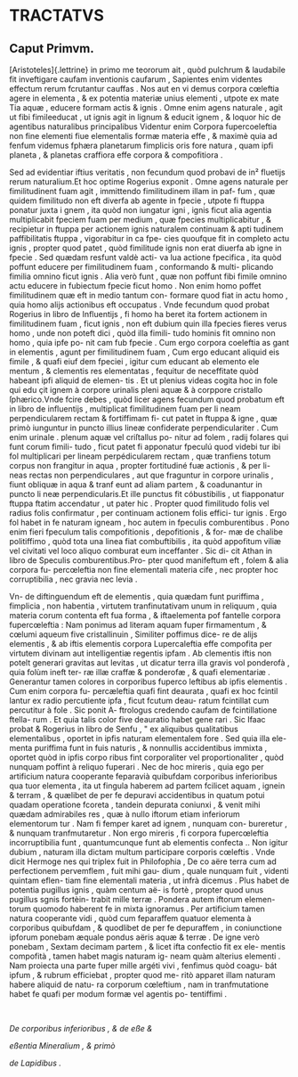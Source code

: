 # TRACTATVS
## Caput Primvm.

[Aristoteles]{.lettrine} in primo me teororum ait , quòd pulchrum & laudabile fit inveftigare caufam inventionis caufarum , Sapientes enim videntes effectum rerum fcrutantur cauffas . Nos aut en vi demus corpora cœleftia agere in elementa , & ex potentia materiæ unius elementi , utpote ex mate Tia aquæ , educere formam actis & ignis . Omne enim agens naturale , agit ut fibi fimileeducat , ut ignis agit in lignum & educit ignem , & loquor hic de agentibus naturalibus principalibus Videntur enim Corpora fupercoeleftia non fine elementi fiue elementalis formæ materia effe , & maximè quia ad fenfum videmus fphæra planetarum fimplicis oris fore natura , quam ipfi planeta , & planetas craffiora effe corpora & compofitiora . 

Sed ad evidentiar iftius veritatis , non fecundum quod probavi de in² fluetijs rerum naturalium.Et hoc optime Rogerius exponit . Omne agens naturale per fimilitudinent fuam agit , immittendo fimilitudinem illam in paf- fum , quæ quidem fimilitudo non eft diverfa ab agente in fpecie , utpote fi ftuppa ponatur juxta i gnem , ita quòd non iungatur igni , ignis ficut alia agentia multiplicabit fpeciem fuam per medium , quæ fpecies multiplicabitur , & recipietur in ftuppa per actionem ignis naturalem continuam & apti tudinem paffibilitatis ftuppa , vigorabitur in ca fpe- cies quoufque fit in completo actu ignis , propter quod patet , quòd fimilitude ignis non erat diuerfa ab igne in fpecie . Sed quædam resfunt valdè acti- va lua actione fpecifica , ita quòd poffunt educere per fimilitudinem fuam , conformando & multi- plicando fimilia omnino ficut ignis . Alia verò funt , quæ non poffunt fibi fimile omnino actu educere in fubiectum fpecie ficut homo . Non enim homo poffet fimilitudinem quæ eft in medio tantum con- formare quod fiat in actu homo , quia homo alijs actionibus eft occupatus . Vnde fecundum quod probat Rogerius in libro de Influentijs , fi homo ha beret ita fortem actionem in fimilitudinem fuam , ficut ignis , non eft dubium quin illa fpecies fieres verus homo , unde non poteft dici , quòd illa fimili- tudo hominis fit omnino non homo , quia ipfe po- nit cam fub fpecie . Cum ergo corpora coeleftia as gant in elementis , agunt per fimilitudinem fuam , Cum ergo educant aliquid eis fimile , & quafi eiuf dem fpeciei , igitur cum educant ab elemento ele mentum , & clementis res elementatas , fequitur de neceffitate quòd habeant ipfi aliquid de elemen- tis . Et ut plenius videas cogita hoc in fole qui edu çit ignem à corpore urinalis pleni aquæ & à corppore cristallo ſphærico.Vnde fcire debes , quòd licer agens fecundum quod probatum eft in libro de influentijs , multiplicat fimilitudinem fuam per li neam perpendicularem rectam & fortiffimam fi- cut patet in ftuppa & igne , quæ primò iunguntur in puncto illius lineæ confiderate perpendiculariter . Cum enim urinale . plenum aquæ vel criſtallus po- nitur ad folem , radij folares qui funt corum fimili- tudo , ficut patet fi apponatur fpeculú quod videbi tur ibi fol multiplicari per lineam perpédicularem rectam , quæ tranfiens totum corpus non frangitur in aqua , propter fortitudiné fuæ actionis , & per li- neas rectas non perpendiculares , aut que fraguntur in corpore urinalis , fiunt obliquæ in aqua & tranf eunt ad aliam partem , & coadunantur in puncto li neæ perpendicularis.Et ille punctus fit cóbustibilis , ut fiapponatur ftuppa ftatim accendatur , ut pater hic . Propter quod fimilitudo folis vel radius folis confirmatur , per continuam actionem folis effici- tur ignis . Ergo fol habet in fe naturam igneam , hoc autem in fpeculis comburentibus . Pono enim fieri fpeculum talis compofitionis , depofitionis , & for- mæ de chalibe politiffimo , quòd tota una linea fiat combuftibilis , ita quòd appofitum viliæ vel civitati vel loco aliquo comburat eum inceffanter . Sic di- cit Athan in libro de Speculis comburentibus.Pro- pter quod manifeftum eft , folem & alia corpora fu- percœleftia non fine elementali materia cife , nec propter hoc corruptibilia , nec gravia nec levia . 

Vn- de diftinguendum eft de elementis , quia quædam funt puriffima , fimplicia , non habentia , virtutem tranfinutativam unum in reliquum , quia materia corum contenta eft fua forma , & iftaelementa pof fantelle corpora fupercœleftia : Nam ponimus ad literam aquam fuper firmamentum , & cœlumi aqueum five cristallinuin , Similiter poffimus dice- re de alijs elementis , & ab iftis elementis corpora Lupercaleftia effe compofita per virtutem divinam aut intelligentiæ regentis ipfam . Ab clementis iftis non potelt generari gravitas aut levitas , ut dicatur terra illa gravis vol ponderofà , quia folùm ineft ter- ræ illæ craffæ & ponderofæ , & quafi elementariæ . Generantur tamen colores in corporibus fuperco leftibus ab ipfis elementis . Cum enim corpora fu- percæleftia quafi fint deaurata , quafi ex hoc fcintil lantur ex radio percutiente ipfa , ficut fcutum deau- ratum fcintillat cum percutitur à fole . Sic ponit A- ftrologus credendo caufam de fcintillatione ftella- rum . Et quia talis color five deauratio habet gene rari . Sic Ifaac probat & Rogerius in libro de Senfu , " ex aliquibus qualitatibus elementalibus , oportet in ipfis naturam elementalem fore . Sed quia illa ele- menta puriffima funt in fuis naturis , & nonnullis accidentibus immixta , oportet quòd in ipfis corpo ribus fint corporaliter vel proportionaliter , quòd nunquam poffint à reliquo fuperari . Nec de hoc mireris , quia ego per artificium natura cooperante feparavià quibufdam corporibus inferioribus qua tuor elementa , ita ut fingula haberem ad partem fcilicet aquam , ignein & terram , & quælibet de per fe depuravi accidentibus in quatum potui quadam operatione fcoreta , tandein depurata coniunxi , & venit mihi quædam admirabiles res , quæ à nullo iftorum etiam inferiorum elementorum tur . Nam fi femper karet ad ignem , nunquam con- bureretur , & nunquam tranfmutaretur . Non ergo mireris , fi corpora fupercœleftia incorruptibilia funt , quantumcunque funt ab elementis confecta .. Non igitur dubium , naturam illa dictam multum participare corporis cœleftis . Vnde dicit Hermoge nes qui triplex fuit in Philofophia , De co aëre terra cum ad perfectionem pervemflem , fuit mihi gau- dium , quale nunquam fuit , videnti quintam eflen- tiam fine elementali materia , ut infrà dicemus . Plus habet de potentia pugillus ignis , quàm centum aë- is fortè , propter quod unus pugillus sgnis fortèin- trabit mille terræ . Pondera autem iftorum elemen- torum quomodo haberent fe in mixta ignoramus . Per artificium tamen natura cooperante vidi , quòd cum feparaffem quatuor elementa à corporibus quibufdam , & quodlibet de per fe depuraffem , in coniunctione ipforum ponebam æquale pondus aëris aquæ & terræ . De igne verò ponebam , Sextam decimam partem , & licet ifta confectio fit ex ele- mentis compofità , tamen habet magis naturam ig- neam quàm alterius elementi . Nam proiecta una parte fuper mille argéti vivi , fenfimus quòd coagu- bát ipfum , & rubrum efficiebat , propter quod me- ritò apparet illam naturam habere aliquid de natu- ra corporum cœleftium , nam in tranfmutatione habet fe quafi per modum formæ vel agentis po- tentiffimi . 

&nbsp;

*De corporibus inferioribus , & de eße &*

*eßentia Mineralium , & primò*

*de Lapidibus .*

